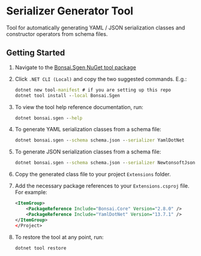 # Serializer Generator Tool

Tool for automatically generating YAML / JSON serialization classes and constructor operators from schema files.

## Getting Started

1. Navigate to the [Bonsai.Sgen NuGet tool package](https://www.nuget.org/packages/Bonsai.Sgen/)
2. Click `.NET CLI (Local)` and copy the two suggested commands. E.g.:

    ```cmd
    dotnet new tool-manifest # if you are setting up this repo
    dotnet tool install --local Bonsai.Sgen
    ```

3. To view the tool help reference documentation, run:

    ```cmd
    dotnet bonsai.sgen --help
    ```

4. To generate YAML serialization classes from a schema file:

    ```cmd
    dotnet bonsai.sgen --schema schema.json --serializer YamlDotNet
    ```

5. To generate JSON serialization classes from a schema file:

    ```cmd
    dotnet bonsai.sgen --schema schema.json --serializer NewtonsoftJson
    ```

6. Copy the generated class file to your project `Extensions` folder.

7. Add the necessary package references to your `Extensions.csproj` file. For example:

    ```xml
    <ItemGroup>
        <PackageReference Include="Bonsai.Core" Version="2.8.0" />
        <PackageReference Include="YamlDotNet" Version="13.7.1" />
    </ItemGroup>
    </Project>
    ```

8. To restore the tool at any point, run:

    ```cmd
    dotnet tool restore
    ```
